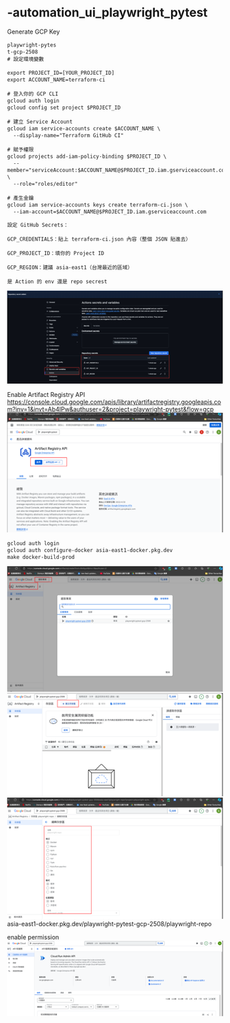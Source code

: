 # -automation_ui_playwright_pytest



Generate GCP Key
```aiexclude
playwright-pytes
t-gcp-2508
# 設定環境變數

export PROJECT_ID=[YOUR_PROJECT_ID]
export ACCOUNT_NAME=terraform-ci

# 登入你的 GCP CLI
gcloud auth login
gcloud config set project $PROJECT_ID

# 建立 Service Account
gcloud iam service-accounts create $ACCOUNT_NAME \
  --display-name="Terraform GitHub CI"

# 賦予權限
gcloud projects add-iam-policy-binding $PROJECT_ID \
  --member="serviceAccount:$ACCOUNT_NAME@$PROJECT_ID.iam.gserviceaccount.com" \
  --role="roles/editor"

# 產生金鑰
gcloud iam service-accounts keys create terraform-ci.json \
  --iam-account=$ACCOUNT_NAME@$PROJECT_ID.iam.gserviceaccount.com

```

```aiexclude
設定 GitHub Secrets：

GCP_CREDENTIALS：貼上 terraform-ci.json 內容（整個 JSON 貼進去）

GCP_PROJECT_ID：填你的 Project ID

GCP_REGION：建議 asia-east1（台灣最近的區域）

是 Action 的 env 還是 repo secrest
```
![gihub_action_value.png](readme/gihub_action_value.png)


Enable Artifact Registry API
https://console.cloud.google.com/apis/library/artifactregistry.googleapis.com?inv=1&invt=Ab4lPw&authuser=2&project=playwright-pytest&flow=gcp
![google_artifact_registry_enable.png](readme/google_artifact_registry_enable.png)

```
gcloud auth login
gcloud auth configure-docker asia-east1-docker.pkg.dev
make docker-build-prod
```

![google_artifact_registry_project.png](readme/google_artifact_registry_project.png)
![google_artifact_registry_set_value.png](readme/google_artifact_registry_set_value.png)
![google_artifact_registry_final_value.png](readme/google_artifact_registry_final_value.png)
asia-east1-docker.pkg.dev/playwright-pytest-gcp-2508/playwright-repo

enable permission
![google_cloud_run_admin.png](readme/google_cloud_run_admin.png)